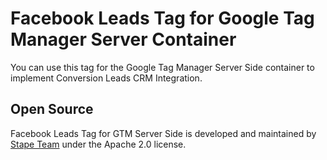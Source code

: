 # Facebook Leads Tag for Google Tag Manager Server Container

You can use this tag for the Google Tag Manager Server Side container to implement Conversion Leads CRM Integration.


## Open Source

Facebook Leads Tag for GTM Server Side is developed and maintained by [Stape Team](https://stape.io/) under the Apache 2.0 license.
